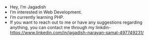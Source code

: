 - Hey, I’m Jagadish
- I’m interested in Web Development.
- I’m currently learning PHP.
- If you want to reach out to me or have any suggestions regarding anything, you can contact me through my linkdin- https://www.linkedin.com/in/jagadish-narayan-samal-497749231/

<!---
jnsamal/jnsamal is a ✨ special ✨ repository because its `README.md` (this file) appears on your GitHub profile.
You can click the Preview link to take a look at your changes.
--->
